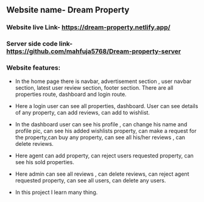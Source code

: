 ## Website name- Dream Property

### Website live Link- https://dream-property.netlify.app/
### Server side code link- https://github.com/mahfuja5768/Dream-property-server

### Website features:

- In the home page there is navbar, advertisement section , user navbar section, latest user review section, footer section. There are all properties route, dashboard and login route.

- Here a login user can see all properties, dashboard. User can see details of any property, can add reviews, can add to wishlist.

- In the dashboard user can see his profile , can change his name and profile pic, can see his added wishlists property, can make a request for the property,can buy any property, can see all his/her reviews , can delete reviews.

- Here agent can add property, can reject users requested property, can see his sold properties.

- Here admin can see all reviews , can delete reviews, can reject agent requested property, can see all users, can delete any users.

- In this project I learn many thing.
